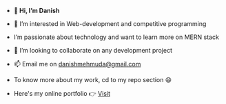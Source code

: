 - **👋 Hi, I’m Danish**
 
- 👀 I’m interested in Web-development and competitive programming
- I’m passionate about technology and want to learn more on MERN stack
- 💞️ I’m looking to collaborate on any development project
- 📫 Email me on danishmehmuda@gmail.com
- To know more about my work, cd to my repo section :smile:
- Here's my online portfolio :point_right: [Visit](https://gladi8r-github-io.vercel.app/)

<!---
GLADI8R/GLADI8R is a ✨ special ✨ repository because its `README.md` (this file) appears on your GitHub profile.
You can click the Preview link to take a look at your changes.
--->
